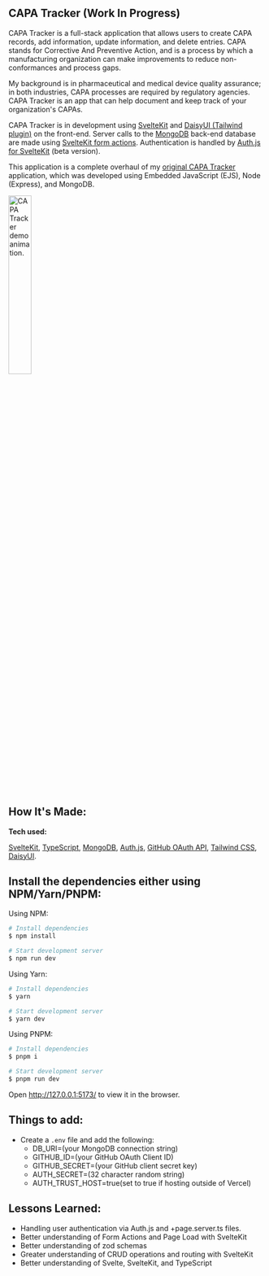 ## CAPA Tracker (Work In Progress)
<!--- <h3><a  href="https://capa-tracker.netlify.app/">View Demo</a> (requires GitHub login)</h3> -->
<!-- <p>*NOTE: CAPA Tracker is under construction and authentication may become disconnected from production, preventing login access!*</p> -->

<p> CAPA Tracker is a full-stack application that allows users to create CAPA records, add information, update information, and delete entries. CAPA stands for Corrective And Preventive Action, and is a process by which a manufacturing organization can make improvements to reduce non-conformances and process gaps.</p>
<p>My background is in pharmaceutical and medical device quality assurance; in both industries, CAPA processes are required by regulatory agencies. CAPA Tracker is an app that can help document and keep track of your organization's CAPAs.</p>
<p>CAPA Tracker is in development using <a href="https://kit.svelte.dev/">SvelteKit</a> and <a href="https://daisyui.com/">DaisyUI (Tailwind plugin)</a> on the front-end. Server calls to the <a href="https://www.mongodb.com/">MongoDB</a> back-end database are made using <a href="https://kit.svelte.dev/docs/form-actions">SvelteKit form actions</a>. Authentication is handled by <a href="https://authjs.dev/reference/sveltekit/modules/main">Auth.js for SvelteKit</a> (beta version).</p>
<p>This application is a complete overhaul of my <a href="https://github.com/ubemacapuno/capa-tracker">original CAPA Tracker</a> application, which was developed using Embedded JavaScript (EJS), Node (Express), and MongoDB.</p>

 <tr>
    <td width="30%"  style="align:center;" valign="top">
            <img src="https://github.com/ubemacapuno/images-for-github-readme/blob/main/2023-01-23%2020-02-22_2.gif?raw=true" width="30%"  alt="CAPA Tracker demo animation."/>
    </td>
  </tr>


## How It's Made:

**Tech used:** 

<a href="https://kit.svelte.dev/">SvelteKit</a>, <a href="https://www.typescriptlang.org/">TypeScript</a>, <a href="https://www.mongodb.com/">MongoDB</a>, <a href="https://authjs.dev/reference/sveltekit/modules/main">Auth.js</a>, <a href="https://docs.github.com/en">GitHub OAuth API</a>, <a href="https://tailwindcss.com/">Tailwind CSS</a>, <a href="https://daisyui.com/">DaisyUI</a>.

## Install the dependencies either using NPM/Yarn/PNPM:

Using NPM:

```bash
# Install dependencies
$ npm install

# Start development server
$ npm run dev
```

Using Yarn:

```bash
# Install dependencies
$ yarn

# Start development server
$ yarn dev
```

Using PNPM:

```bash
# Install dependencies
$ pnpm i

# Start development server
$ pnpm run dev
```
Open http://127.0.0.1:5173/ to view it in the browser.

## Things to add:
- Create a `.env` file and add the following:
  - DB_URI=(your MongoDB connection string)
  - GITHUB_ID=(your GitHub OAuth Client ID)
  - GITHUB_SECRET=(your GitHub client secret key)
  - AUTH_SECRET=(32 character random string)
  - AUTH_TRUST_HOST=true(set to true if hosting outside of Vercel)

## Lessons Learned:
- Handling user authentication via Auth.js and +page.server.ts files.
- Better understanding of Form Actions and Page Load with SvelteKit
- Better understanding of zod schemas
- Greater understanding of CRUD operations and routing with SvelteKit
- Better understanding of Svelte, SvelteKit, and TypeScript
